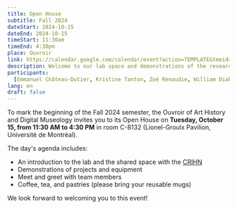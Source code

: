 ```yaml
---
title: Open House
subtitle: Fall 2024
dateStart: 2024-10-15
dateEnd: 2024-10-15
timeStart: 11:30am
timeEnd: 4:30pm
place: Ouvroir
link: https://calendar.google.com/calendar/event?action=TEMPLATE&tmeid=M21xc2UyNWRmcnU5N2Ntc2c0dmw1aDlmcDIgbGFib3V2cm9pckBt&tmsrc=labouvroir%40gmail.com
description: Welcome to our lab space and demonstrations of the research projects conducted here.
participants:
  [Emmanuel Château-Dutier, Kristine Tanton, Zoë Renaudie, William Diakité]
lang: en
draft: false
---
```


To mark the beginning of the Fall 2024 semester, the Ouvroir of Art History and Digital Museology invites you to its Open House on **Tuesday, October 15, from 11:30 AM to 4:30 PM** in room C-8132 (Lionel-Groulx Pavilion, Université de Montréal).

The day's agenda includes:

- An introduction to the lab and the shared space with the [CRIHN](https://www.crihn.org/)
- Demonstrations of projects and equipment
- Meet and greet with team members
- Coffee, tea, and pastries (please bring your reusable mugs)

We look forward to welcoming you to this event!
